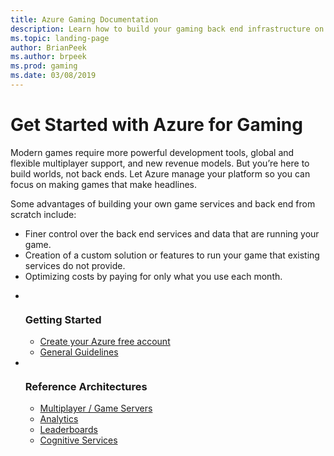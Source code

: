 ```yaml
---
title: Azure Gaming Documentation
description: Learn how to build your gaming back end infrastructure on Azure with reference architectures, samples, and more
ms.topic: landing-page
author: BrianPeek
ms.author: brpeek
ms.prod: gaming
ms.date: 03/08/2019
---
```


# Get Started with Azure for Gaming

Modern games require more powerful development tools, global and flexible multiplayer support, and new revenue models. But you’re here to build worlds, not back ends. Let Azure manage your platform so you can focus on making games that make headlines.

Some advantages of building your own game services and back end from scratch include:

* Finer control over the back end services and data that are running your game.
* Creation of a custom solution or features to run your game that existing services do not provide.
* Optimizing costs by paying for only what you use each month.

<ul class="cardsFTitle panelContent">
    <li>        
        <div class="cardSize">
            <div class="cardPadding">
                <div class="card">
                    <div class="cardImageOuter">
                        <div class="cardImage">
                            <img src="https://docs.microsoft.com/media/common/i_get-started.svg" alt="" />
                        </div>
                    </div>
                    <div class="cardText">
                        <h3>Getting Started</h3>
                        <ul>
                            <li><a href="https://aka.ms/azfreegamedev">Create your Azure free account</a></li>
                            <li><a href="reference-architectures/general-guidelines.md">General Guidelines</a></li>
                        </ul>
                    </div>
                </div>
            </div>
        </div>
    </li>
    <li>        
        <div class="cardSize">
            <div class="cardPadding">
                <div class="card">
                    <div class="cardImageOuter">
                        <div class="cardImage">
                            <img src="https://docs.microsoft.com/media/common/i_reference.svg" alt="" />
                        </div>
                    </div>
                    <div class="cardText">
                        <h3>Reference Architectures</h3>
                        <ul>
                            <li><a href="reference-architectures/multiplayer.md">Multiplayer / Game Servers</a></li>
                            <li><a href="reference-architectures/analytics.md">Analytics</a></li>
                            <li><a href="reference-architectures/leaderboard.md">Leaderboards</a></li>
                            <li><a href="reference-architectures/cognitive.md">Cognitive Services</a></li>
                        </ul>
                    </div>
                </div>
            </div>
        </div>
    </li>
</ul>